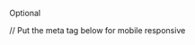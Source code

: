 


<script src="https://cdn.cai.tools.sap/webchat/webchat.js"
channelId="957a2a01-ad76-45ab-8546-89c6e49eaa32"
token="e418b4c4dc75bc0b887d3e3550262643"
id="cai-webchat"
></script>
Optional

// Put the meta tag below for mobile responsive
<meta name="viewport" content="width=device-width">
